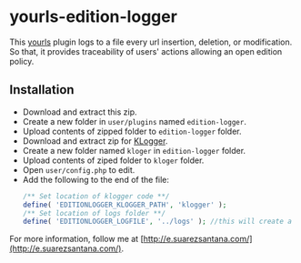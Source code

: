 yourls-edition-logger
=====================

This [yourls](http://yourls.org/) plugin logs to a file every url insertion, deletion, or modification. So that, it provides traceability of users' actions allowing an open edition policy.


Installation
------------

 * Download and extract this zip.
 * Create a new folder in `user/plugins` named `edition-logger`.
 * Upload contents of zipped folder to `edition-logger` folder.
 * Download and extract zip for [KLogger](https://github.com/katzgrau/KLogger).
 * Create a new folder named `kloger` in `edition-logger` folder.
 * Upload contents of ziped folder to `kloger` folder.
 * Open `user/config.php` to edit.
 * Add the following to the end of the file:
    ```php
    /** Set location of klogger code **/
    define( 'EDITIONLOGGER_KLOGGER_PATH', 'klogger' );
    /** Set location of logs folder **/
    define( 'EDITIONLOGGER_LOGFILE', '../logs' ); //this will create a new folder called logs in the root directory

For more information, follow me at [http://e.suarezsantana.com/](http://e.suarezsantana.com/).

